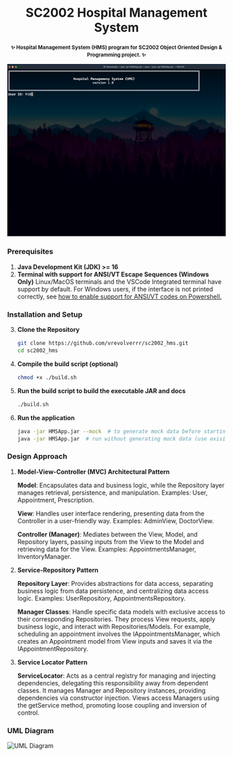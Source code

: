 <h1 align="center">SC2002 Hospital Management System</h1>

<p align="center">
  <b><small>✨ Hospital Management System (HMS) program for SC2002 Object Oriented Design & Programming project.  ✨</small></b>
</p>
<div align="center">
	<img src="https://github.com/vrevolverrr/sc2002_hms/blob/main/res/preview.gif?raw=true" alt="preview of HMS App"  width="600"/>
</div>

### Prerequisites 
1. **Java Development Kit (JDK) >= 16** 
2. **Terminal with support for ANSI/VT Escape Sequences (Windows Only)**
	 Linux/MacOS terminals and the VSCode Integrated terminal have support by default. For 	   Windows users, if the interface is not printed correctly, see [how to enable support for ANSI/VT codes on Powershell.](https://stackoverflow.com/questions/51680709/colored-text-output-in-powershell-console-using-ansi-vt100-codes)

 ### Installation and Setup

3. **Clone the Repository**

   ```bash
   git clone https://github.com/vrevolverrr/sc2002_hms.git
   cd sc2002_hms
   ```
   
4. **Compile the build script (optional)**
   
   ```bash
   chmod +x ./build.sh
   ```
   
5. **Run the build script to build the executable JAR and docs**
   
   ```bash
   ./build.sh
   ```
   
6. **Run the application**
   
   ```bash
   java -jar HMSApp.jar --mock  # to generate mock data before starting
   java -jar HMSApp.jar  # run without generating mock data (use exisiting)
    ```

### Design Approach
1. **Model-View-Controller (MVC) Architectural Pattern**

	**Model**: Encapsulates data and business logic, while the Repository layer manages retrieval, persistence, and manipulation. Examples: User, Appointment, Prescription.

	**View**: Handles user interface rendering, presenting data from the Controller in a user-friendly way. Examples: AdminView, DoctorView.

	**Controller (Manager)**: Mediates between the View, Model, and Repository layers, passing inputs from the View to the Model and retrieving data for the View. Examples: AppointmentsManager, InventoryManager.

2. **Service-Repository Pattern**

	**Repository Layer**: Provides abstractions for data access, separating business logic from data persistence, and centralizing data access logic. Examples: UserRepository, AppointmentsRepository.

	**Manager Classes**: Handle specific data models with exclusive access to their corresponding Repositories. They process View requests, apply business logic, and interact with Repositories/Models. For example, scheduling an appointment involves the IAppointmentsManager, which creates an Appointment model from View inputs and saves it via the IAppointmentRepository.
  
3. **Service Locator Pattern**

	**ServiceLocator**: Acts as a central registry for managing and injecting dependencies, delegating this responsibility away from dependent classes. It manages Manager and Repository instances, providing dependencies via constructor injection. Views access Managers using the getService method, promoting loose coupling and inversion of control.
	
### UML Diagram
![UML Diagram](https://github.com/vrevolverrr/sc2002_hms/blob/main/res/HMS_UML_Diagram.png?raw=true)
